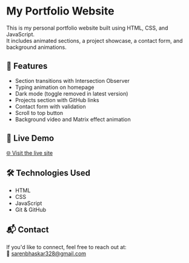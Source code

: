 # My Portfolio Website

This is my personal portfolio website built using HTML, CSS, and JavaScript.  
It includes animated sections, a project showcase, a contact form, and background animations.

## 🚀 Features

- Section transitions with Intersection Observer
- Typing animation on homepage
- Dark mode (toggle removed in latest version)
- Projects section with GitHub links
- Contact form with validation
- Scroll to top button
- Background video and Matrix effect animation

## 📁 Live Demo

[🌐 Visit the live site](https://bhaskar-s04.github.io/myWebsite/)

## 🛠 Technologies Used

- HTML
- CSS
- JavaScript
- Git & GitHub


## 📬 Contact

If you'd like to connect, feel free to reach out at:  
📧 sarenbhaskar328@gmail.com

